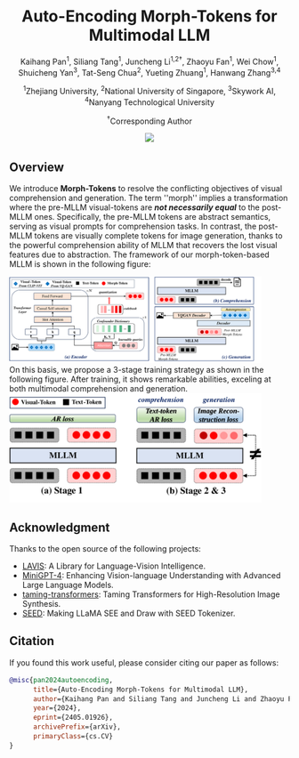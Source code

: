 <h1 align = "center">
Auto-Encoding Morph-Tokens for Multimodal LLM
</h1>

<div align="center">
Kaihang Pan<sup>1</sup>, Siliang Tang<sup>1</sup>, Juncheng Li<sup>1,2&dagger;</sup>, Zhaoyu Fan<sup>1</sup>, Wei Chow<sup>1</sup>, Shuicheng Yan<sup>3</sup>, Tat-Seng Chua<sup>2</sup>, Yueting Zhuang<sup>1</sup>, Hanwang Zhang<sup>3,4</sup>


<sup>1</sup>Zhejiang University, <sup>2</sup>National University of Singapore, <sup>3</sup>Skywork AI, <sup>4</sup>Nanyang Technological University

<sup>&dagger;</sup>Corresponding Author

<a href='https://arxiv.org/abs/2405.01926'><img src='https://img.shields.io/badge/Paper-Arxiv-red'></a> 



</div>

## Overview

We introduce **Morph-Tokens** to resolve the conflicting objectives of visual comprehension and generation. The term ''morph'' implies a transformation where the pre-MLLM visual-tokens are ***not necessarily equal*** to the post-MLLM ones. Specifically, the pre-MLLM tokens are abstract semantics, serving as visual prompts for comprehension tasks. In contrast, the post-MLLM tokens are visually complete tokens for image generation, thanks to the powerful comprehension ability of MLLM that recovers the lost visual features due to abstraction. The framework of our morph-token-based MLLM is shown in the following figure:
<div>
<img src="figs/framework.svg"  width="90%">
</div>
On this basis, we propose a 3-stage training strategy as shown in the following figure. After training, it shows remarkable abilities, exceling at both multimodal comprehension and generation.
<div>
<img src="figs/train.svg"  width="90%">
</div>

## Acknowledgment

Thanks to the open source of the following projects:
* [LAVIS](https://github.com/NExT-GPT/NExT-GPT): A Library for Language-Vision Intelligence.
* [MiniGPT-4](https://github.com/Vision-CAIR/MiniGPT-4): Enhancing Vision-language Understanding with Advanced Large Language Models.
* [taming-transformers](https://github.com/CompVis/taming-transformers): Taming Transformers for High-Resolution Image Synthesis.
* [SEED](https://github.com/AILab-CVC/SEED): Making LLaMA SEE and Draw with SEED Tokenizer.

## Citation

If you found this work useful, please consider citing our paper as follows:
```bibtex
@misc{pan2024autoencoding,
      title={Auto-Encoding Morph-Tokens for Multimodal LLM}, 
      author={Kaihang Pan and Siliang Tang and Juncheng Li and Zhaoyu Fan and Wei Chow and Shuicheng Yan and Tat-Seng Chua and Yueting Zhuang and Hanwang Zhang},
      year={2024},
      eprint={2405.01926},
      archivePrefix={arXiv},
      primaryClass={cs.CV}
}
```